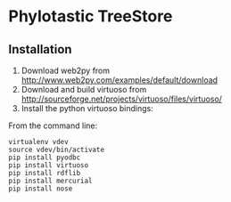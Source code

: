 Phylotastic TreeStore
=====================




Installation
------------
 1. Download web2py from http://www.web2py.com/examples/default/download
 2. Download and build virtuoso from http://sourceforge.net/projects/virtuoso/files/virtuoso/
 3. Install the python virtuoso bindings:

From the command line:


    virtualenv vdev
    source vdev/bin/activate
    pip install pyodbc
    pip install virtuoso
    pip install rdflib
    pip install mercurial
    pip install nose

